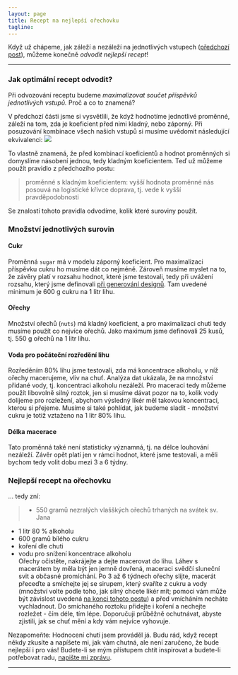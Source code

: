 ```yaml
---
layout: page
title: Recept na nejlepší ořechovku
tagline: 
---
```


Když už chápeme, jak záleží a nezáleží na jednotlivých vstupech ([předchozí post](orechovka6.html)), můžeme konečně *odvodit nejlepší recept*!

---

### Jak optimální recept odvodit?

Při odvozování receptu budeme *maximalizovat součet příspěvků jednotlivých vstupů.* Proč a co to znamená?


V předchozí části jsme si vysvětlili, že když hodnotíme jednotlivé proměnné, záleží na tom, zda je koeficient před nimi kladný, nebo záporný. Při posuzování kombinace všech našich vstupů si musíme uvědomit následující ekvivalenci:
<img src="https://latex.codecogs.com/svg.latex?\inline&space;\alpha&space;_{j}&space;&plus;&space;\sum&space;\beta&space;_{i}x&space;_{i}&space;\equiv&space;\alpha&space;_{j}&space;&plus;&space;1\cdot&space;(&space;\sum&space;\beta&space;_{i}x&space;_{i})"/>

To vlastně znamená, že před kombinací koeficientů a hodnot proměnných si domyslíme násobení jednou, tedy kladným koeficientem. Teď už můžeme použít pravidlo z předchozího postu:
> proměnné s kladným koeficientem: vyšší hodnota proměnné nás posouvá na logistické křivce doprava, tj. vede k vyšší pravděpodobnosti

Se znalostí tohoto pravidla odvodíme, kolik které suroviny použít.


### Množství jednotlivých surovin

#### Cukr
Proměnná `sugar` má v modelu záporný koeficient. Pro maximalizaci příspěvku cukru ho musíme dát co nejméně. Zároveň musíme myslet na to, že závěry platí v rozsahu hodnot, které jsme testovali, tedy při uvážení rozsahu, který jsme definovali [při generování designů](orechovka4.html). Tam uvedené minimum je 600 g cukru na 1 litr lihu.

#### Ořechy
Množství ořechů (`nuts`) má kladný koeficient, a pro maximalizaci chuti tedy musíme použít co nejvíce ořechů. Jako maximum jsme definovali 25 kusů, tj. 550 g ořechů na 1 litr lihu. 

#### Voda pro počáteční rozředění lihu 
Rozředěním 80% lihu jsme testovali, zda má koncentrace alkoholu, v níž ořechy macerujeme, vliv na chuť. Analýza dat ukázala, že na množství přidané vody, tj. koncentraci alkoholu nezáleží. Pro maceraci tedy můžeme použít libovolně silný roztok, jen si musíme dávat pozor na to, kolik vody dolijeme pro rozležení, abychom výsledný likér měl takovou koncentraci, kterou si přejeme. Musíme si také pohlídat, jak budeme sladit - množství cukru je totiž vztaženo na 1 litr 80% lihu. 

#### Délka macerace
Tato proměnná také není statisticky významná, tj. na délce louhování nezáleží. Závěr opět platí jen v rámci hodnot, které jsme testovali, a měli bychom tedy volit dobu mezi 3 a 6 týdny. 

### Nejlepší recept na ořechovku
... tedy zní:
> - 550 gramů nezralých vlašškých ořechů trhaných na svátek sv. Jana
- 1 litr 80 % alkoholu
- 600 gramů bílého cukru
- koření dle chuti      
- vodu pro snížení koncentrace alkoholu                  
Ořechy očistěte, nakrájejte a dejte macerovat do lihu. Láhev s macerátem by měla být jen jemně dovřená, maceraci svědčí sluneční svit a občasné promíchání. Po 3 až 6 týdnech ořechy slijte, macerát přeceďte a smíchejte jej se sirupem, který svaříte z cukru a vody (množství volte podle toho, jak silný chcete likér mít; pomoci vám může být závislost uvedená [na konci tohoto postu](orechovka4.html)) a před vmícháním necháte vychladnout. Do smíchaného roztoku přidejte i koření a nechejte rozležet - čím déle, tím lépe. Doporučuji průběžně ochutnávat, abyste zjistili, jak se chuť mění a kdy vám nejvíce vyhovuje.

Nezapomeňte: Hodnocení chutí jsem prováděl já. Budu rád, když recept někdy zkusíte a napíšete mi, jak vám chutná, ale není zaručeno, že bude nejlepší i pro vás! Budete-li se mým přístupem chtít inspirovat a budete-li potřebovat radu, [napište mi zprávu](https://github.com/vojtech-filipec/vojtech-filipec.github.io/issues).

---
